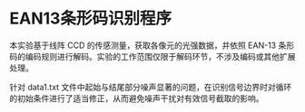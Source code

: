# EAN13条形码识别程序
本实验基于线阵 CCD 的传感测量，获取各像元的光强数据，并依照 EAN-13 条形码的编码规则进行解码。实验的工作范围仅限于解码环节，不涉及编码或其他扩展处理。

针对 data1.txt 文件中起始与结尾部分噪声显著的问题，在识别信号边界时对循环的初始条件进行了适当修正，从而避免噪声干扰对有效信号截取的影响。



